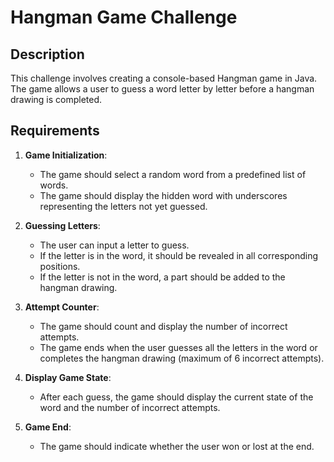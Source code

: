 # Hangman Game Challenge

## Description
This challenge involves creating a console-based Hangman game in Java. The game allows a user to guess a word letter by letter before a hangman drawing is completed.

## Requirements

1. **Game Initialization**:
    - The game should select a random word from a predefined list of words.
    - The game should display the hidden word with underscores representing the letters not yet guessed.


2. **Guessing Letters**:
    - The user can input a letter to guess.
    - If the letter is in the word, it should be revealed in all corresponding positions.
    - If the letter is not in the word, a part should be added to the hangman drawing.



3. **Attempt Counter**:
    - The game should count and display the number of incorrect attempts.
    - The game ends when the user guesses all the letters in the word or completes the hangman drawing (maximum of 6 incorrect attempts).



4. **Display Game State**:
    - After each guess, the game should display the current state of the word and the number of incorrect attempts.



5. **Game End**:
    - The game should indicate whether the user won or lost at the end.